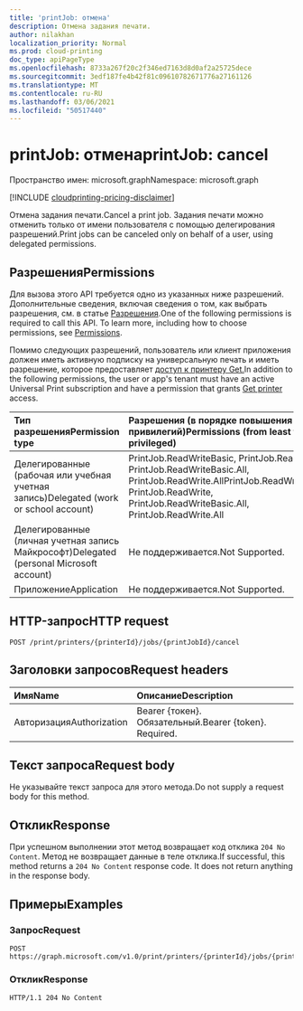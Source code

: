 ```yaml
---
title: 'printJob: отмена'
description: Отмена задания печати.
author: nilakhan
localization_priority: Normal
ms.prod: cloud-printing
doc_type: apiPageType
ms.openlocfilehash: 8733a267f20c2f346ed7163d8d0af2a25725dece
ms.sourcegitcommit: 3edf187fe4b42f81c09610782671776a27161126
ms.translationtype: MT
ms.contentlocale: ru-RU
ms.lasthandoff: 03/06/2021
ms.locfileid: "50517440"
---
```

# <a name="printjob-cancel"></a><span data-ttu-id="3cad5-103">printJob: отмена</span><span class="sxs-lookup"><span data-stu-id="3cad5-103">printJob: cancel</span></span>
<span data-ttu-id="3cad5-104">Пространство имен: microsoft.graph</span><span class="sxs-lookup"><span data-stu-id="3cad5-104">Namespace: microsoft.graph</span></span>

[!INCLUDE [cloudprinting-pricing-disclaimer](../../includes/cloudprinting-pricing-disclaimer.md)]

<span data-ttu-id="3cad5-105">Отмена задания печати.</span><span class="sxs-lookup"><span data-stu-id="3cad5-105">Cancel a print job.</span></span> <span data-ttu-id="3cad5-106">Задания печати можно отменить только от имени пользователя с помощью делегирования разрешений.</span><span class="sxs-lookup"><span data-stu-id="3cad5-106">Print jobs can be canceled only on behalf of a user, using delegated permissions.</span></span>

## <a name="permissions"></a><span data-ttu-id="3cad5-107">Разрешения</span><span class="sxs-lookup"><span data-stu-id="3cad5-107">Permissions</span></span>
<span data-ttu-id="3cad5-p102">Для вызова этого API требуется одно из указанных ниже разрешений. Дополнительные сведения, включая сведения о том, как выбрать разрешения, см. в статье [Разрешения](/graph/permissions-reference).</span><span class="sxs-lookup"><span data-stu-id="3cad5-p102">One of the following permissions is required to call this API. To learn more, including how to choose permissions, see [Permissions](/graph/permissions-reference).</span></span>

<span data-ttu-id="3cad5-110">Помимо следующих разрешений, пользователь или клиент приложения должен иметь активную подписку на универсальную печать и иметь разрешение, которое предоставляет [доступ к принтеру Get.](printer-get.md)</span><span class="sxs-lookup"><span data-stu-id="3cad5-110">In addition to the following permissions, the user or app's tenant must have an active Universal Print subscription and have a permission that grants [Get printer](printer-get.md) access.</span></span>

|<span data-ttu-id="3cad5-111">Тип разрешения</span><span class="sxs-lookup"><span data-stu-id="3cad5-111">Permission type</span></span> | <span data-ttu-id="3cad5-112">Разрешения (в порядке повышения привилегий)</span><span class="sxs-lookup"><span data-stu-id="3cad5-112">Permissions (from least to most privileged)</span></span> |
|:---------------|:--------------------------------------------|
|<span data-ttu-id="3cad5-113">Делегированные (рабочая или учебная учетная запись)</span><span class="sxs-lookup"><span data-stu-id="3cad5-113">Delegated (work or school account)</span></span>| <span data-ttu-id="3cad5-114">PrintJob.ReadWriteBasic, PrintJob.ReadWrite, PrintJob.ReadWriteBasic.All, PrintJob.ReadWrite.All</span><span class="sxs-lookup"><span data-stu-id="3cad5-114">PrintJob.ReadWriteBasic, PrintJob.ReadWrite, PrintJob.ReadWriteBasic.All, PrintJob.ReadWrite.All</span></span> |
|<span data-ttu-id="3cad5-115">Делегированные (личная учетная запись Майкрософт)</span><span class="sxs-lookup"><span data-stu-id="3cad5-115">Delegated (personal Microsoft account)</span></span>|<span data-ttu-id="3cad5-116">Не поддерживается.</span><span class="sxs-lookup"><span data-stu-id="3cad5-116">Not Supported.</span></span>|
|<span data-ttu-id="3cad5-117">Приложение</span><span class="sxs-lookup"><span data-stu-id="3cad5-117">Application</span></span>| <span data-ttu-id="3cad5-118">Не поддерживается.</span><span class="sxs-lookup"><span data-stu-id="3cad5-118">Not Supported.</span></span> |

## <a name="http-request"></a><span data-ttu-id="3cad5-119">HTTP-запрос</span><span class="sxs-lookup"><span data-stu-id="3cad5-119">HTTP request</span></span>

<!-- {
  "blockType": "ignored"
}
-->
``` http
POST /print/printers/{printerId}/jobs/{printJobId}/cancel
```

## <a name="request-headers"></a><span data-ttu-id="3cad5-120">Заголовки запросов</span><span class="sxs-lookup"><span data-stu-id="3cad5-120">Request headers</span></span>
|<span data-ttu-id="3cad5-121">Имя</span><span class="sxs-lookup"><span data-stu-id="3cad5-121">Name</span></span>|<span data-ttu-id="3cad5-122">Описание</span><span class="sxs-lookup"><span data-stu-id="3cad5-122">Description</span></span>|
|:---|:---|
|<span data-ttu-id="3cad5-123">Авторизация</span><span class="sxs-lookup"><span data-stu-id="3cad5-123">Authorization</span></span>|<span data-ttu-id="3cad5-p103">Bearer {токен}. Обязательный.</span><span class="sxs-lookup"><span data-stu-id="3cad5-p103">Bearer {token}. Required.</span></span>|

## <a name="request-body"></a><span data-ttu-id="3cad5-126">Текст запроса</span><span class="sxs-lookup"><span data-stu-id="3cad5-126">Request body</span></span>
<span data-ttu-id="3cad5-127">Не указывайте текст запроса для этого метода.</span><span class="sxs-lookup"><span data-stu-id="3cad5-127">Do not supply a request body for this method.</span></span>

## <a name="response"></a><span data-ttu-id="3cad5-128">Отклик</span><span class="sxs-lookup"><span data-stu-id="3cad5-128">Response</span></span>
<span data-ttu-id="3cad5-p104">При успешном выполнении этот метод возвращает код отклика `204 No Content`. Метод не возвращает данные в теле отклика.</span><span class="sxs-lookup"><span data-stu-id="3cad5-p104">If successful, this method returns a `204 No Content` response code. It does not return anything in the response body.</span></span>

## <a name="examples"></a><span data-ttu-id="3cad5-131">Примеры</span><span class="sxs-lookup"><span data-stu-id="3cad5-131">Examples</span></span>

### <a name="request"></a><span data-ttu-id="3cad5-132">Запрос</span><span class="sxs-lookup"><span data-stu-id="3cad5-132">Request</span></span>
<!-- {
  "blockType": "request",
  "name": "printjob_cancel"
}
-->
``` http
POST https://graph.microsoft.com/v1.0/print/printers/{printerId}/jobs/{printJobId}/cancel
```

### <a name="response"></a><span data-ttu-id="3cad5-133">Отклик</span><span class="sxs-lookup"><span data-stu-id="3cad5-133">Response</span></span>
<!-- {
  "blockType": "response",
  "truncated": true
}
-->
``` http
HTTP/1.1 204 No Content
```

